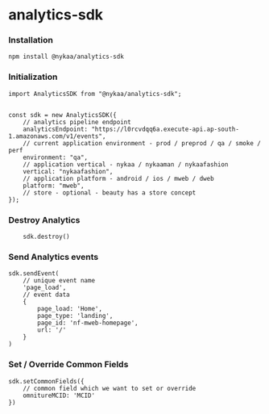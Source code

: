 # analytics-sdk

### Installation

```
npm install @nykaa/analytics-sdk
```

### Initialization

```
import AnalyticsSDK from "@nykaa/analytics-sdk";


const sdk = new AnalyticsSDK({
    // analytics pipeline endpoint
    analyticsEndpoint: "https://l0rcvdqq6a.execute-api.ap-south-1.amazonaws.com/v1/events",
    // current application environment - prod / preprod / qa / smoke / perf
    environment: "qa",
    // application vertical - nykaa / nykaaman / nykaafashion
    vertical: "nykaafashion",
    // application platform - android / ios / mweb / dweb
    platform: "mweb",
    // store - optional - beauty has a store concept
});
```

### Destroy Analytics
```
    sdk.destroy()
```

### Send Analytics events


```
sdk.sendEvent(
    // unique event name
    'page_load', 
    // event data
    { 
        page_load: 'Home',
        page_type: 'landing',
        page_id: 'nf-mweb-homepage',
        url: '/' 
    }
)
```


### Set / Override Common Fields
```
sdk.setCommonFields({
    // common field which we want to set or override
    omnitureMCID: 'MCID'
})
```